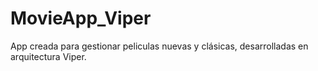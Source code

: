 # MovieApp_Viper
App creada para gestionar peliculas nuevas y clásicas, desarrolladas en arquitectura Viper.
